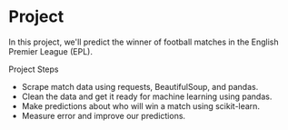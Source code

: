 # Project

In this project, we'll predict the winner of football matches in the English Premier League (EPL).

Project Steps

- Scrape match data using requests, BeautifulSoup, and pandas.
- Clean the data and get it ready for machine learning using pandas.
- Make predictions about who will win a match using scikit-learn.
- Measure error and improve our predictions.
